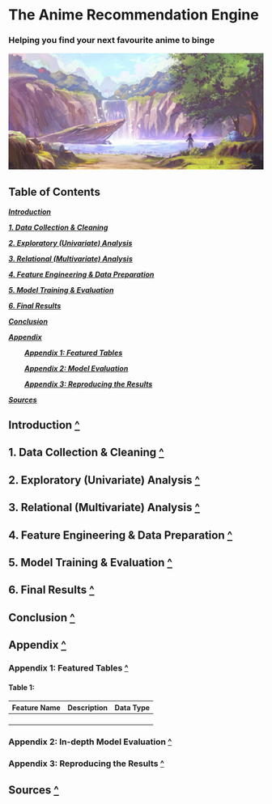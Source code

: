 # The Anime Recommendation Engine

### Helping you find your next favourite anime to binge

![00_titleImage](./assets/00_anime-cover-cropped.jpg)

## Table of Contents <a name="toc"></a>

_**[Introduction](#introduction)**_

_**[1. Data Collection & Cleaning](#1-collection)**_

_**[2. Exploratory (Univariate) Analysis](#2-ea)**_

_**[3. Relational (Multivariate) Analysis ](#3-ra)**_

_**[4. Feature Engineering & Data Preparation](#4-fe+dp)**_ 

_**[5. Model Training & Evaluation](#5-model)**_

_**[6. Final Results](#6-results)**_

_**[Conclusion](#conclusion)**_

_**[Appendix](#appendix)**_

&nbsp;&nbsp;&nbsp;&nbsp;&nbsp;&nbsp;&nbsp;&nbsp;_**[Appendix 1: Featured Tables](#appendix1)**_

&nbsp;&nbsp;&nbsp;&nbsp;&nbsp;&nbsp;&nbsp;&nbsp;_**[Appendix 2: Model Evaluation](#appendix2)**_

&nbsp;&nbsp;&nbsp;&nbsp;&nbsp;&nbsp;&nbsp;&nbsp;_**[Appendix 3: Reproducing the Results](#appendix3)**_

_**[Sources](#sources)**_

## Introduction <a name="introduction" href="#toc">^</a>



## 1. Data Collection & Cleaning <a name="1-collection" href="#toc">^</a>

## 2. Exploratory (Univariate) Analysis <a name="2-ea"  href="#toc">^</a>

## 3. Relational (Multivariate) Analysis <a name="3-ra"  href="#toc">^</a>

## 4. Feature Engineering & Data Preparation <a name="4-fe+dp"  href="#toc">^</a>

## 5. Model Training & Evaluation <a name="5-model"  href="#toc">^</a>

## 6. Final Results <a name="6-results" href="#toc">^</a>

## Conclusion <a name="conclusion" href="#toc">^</a>

## Appendix <a name="appendix" href="#toc">^</a>

### Appendix 1: Featured Tables <a name="appendix1" href="#toc">^</a>

#### Table 1: 

| Feature Name | Description | Data Type |
| :----------: | :---------: | :-------: |
|              |             |           |
|              |             |           |
|              |             |           |
|              |             |           |

### Appendix 2: In-depth Model Evaluation <a name="appendix3" href="#toc">^</a>

### Appendix 3: Reproducing the Results <a name="appendix4" href="#toc">^</a>

## Sources <a name="sources" href="#toc">^</a>


